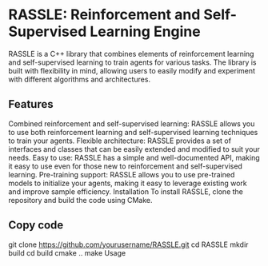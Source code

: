 # RASSLE: Reinforcement and Self-Supervised Learning Engine
RASSLE is a C++ library that combines elements of reinforcement learning and self-supervised learning to train agents for various tasks. The library is built with flexibility in mind, allowing users to easily modify and experiment with different algorithms and architectures.

## Features
Combined reinforcement and self-supervised learning: RASSLE allows you to use both reinforcement learning and self-supervised learning techniques to train your agents.
Flexible architecture: RASSLE provides a set of interfaces and classes that can be easily extended and modified to suit your needs.
Easy to use: RASSLE has a simple and well-documented API, making it easy to use even for those new to reinforcement and self-supervised learning.
Pre-training support: RASSLE allows you to use pre-trained models to initialize your agents, making it easy to leverage existing work and improve sample efficiency.
Installation
To install RASSLE, clone the repository and build the code using CMake.

## Copy code
git clone https://github.com/yourusername/RASSLE.git
cd RASSLE
mkdir build
cd build
cmake ..
make
Usage
